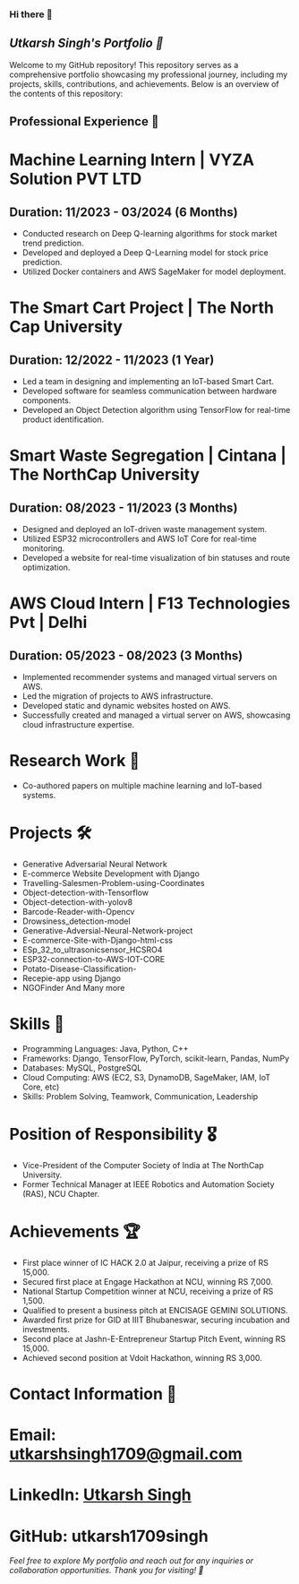 ### Hi there 👋
## *Utkarsh Singh's Portfolio 🚀*

Welcome to my GitHub repository! This repository serves as a comprehensive portfolio showcasing my professional journey, including my projects, skills, contributions, and achievements. Below is an overview of the contents of this repository:

## Professional Experience 💼
# Machine Learning Intern | VYZA Solution PVT LTD
## Duration: 11/2023 - 03/2024 (6 Months)
* Conducted research on Deep Q-learning algorithms for stock market trend prediction.
* Developed and deployed a Deep Q-Learning model for stock price prediction.
* Utilized Docker containers and AWS SageMaker for model deployment.

# The Smart Cart Project | The North Cap University
## Duration: 12/2022 - 11/2023 (1 Year)
* Led a team in designing and implementing an IoT-based Smart Cart.
* Developed software for seamless communication between hardware components.
* Developed an Object Detection algorithm using TensorFlow for real-time product identification.

# Smart Waste Segregation | Cintana | The NorthCap University
## Duration: 08/2023 - 11/2023 (3 Months)
* Designed and deployed an IoT-driven waste management system.
* Utilized ESP32 microcontrollers and AWS IoT Core for real-time monitoring.
* Developed a website for real-time visualization of bin statuses and route optimization.

# AWS Cloud Intern | F13 Technologies Pvt | Delhi
## Duration: 05/2023 - 08/2023 (3 Months)
* Implemented recommender systems and managed virtual servers on AWS.
* Led the migration of projects to AWS infrastructure.
* Developed static and dynamic websites hosted on AWS.    
* Successfully created and managed a virtual server on AWS, showcasing cloud infrastructure expertise. 

# Research Work 📝
* Co-authored papers on multiple machine learning and IoT-based systems.

# Projects 🛠️
* Generative Adversarial Neural Network
* E-commerce Website Development with Django
* Travelling-Salesmen-Problem-using-Coordinates
* Object-detection-with-Tensorflow
* Object-detection-with-yolov8
* Barcode-Reader-with-Opencv
* Drowsiness_detection-model
* Generative-Adversial-Neural-Network-project
* E-commerce-Site-with-Django-html-css
* ESp_32_to_ultrasonicsensor_HCSRO4
* ESP32-connection-to-AWS-IOT-CORE
* Potato-Disease-Classification-
* Recepie-app using Django
* NGOFinder
And Many more

# Skills 🚀
* Programming Languages: Java, Python, C++
* Frameworks: Django, TensorFlow, PyTorch, scikit-learn, Pandas, NumPy
* Databases: MySQL, PostgreSQL
* Cloud Computing: AWS (EC2, S3, DynamoDB, SageMaker, IAM, IoT Core, etc)
* Skills: Problem Solving, Teamwork, Communication, Leadership


# Position of Responsibility 🎖️
* Vice-President of the Computer Society of India at The NorthCap University.
* Former Technical Manager at IEEE Robotics and Automation Society (RAS), NCU Chapter.

# Achievements 🏆
* First place winner of IC HACK 2.0 at Jaipur, receiving a prize of RS 15,000. 
* Secured first place at Engage Hackathon at NCU, winning RS 7,000. 
* National Startup Competition winner at NCU, receiving a prize of RS 1,500. 
* Qualified to present a business pitch at ENCISAGE GEMINI SOLUTIONS. 
* Awarded first prize for GID at IIIT Bhubaneswar, securing incubation and investments. 
*  Second place at Jashn-E-Entrepreneur Startup Pitch Event, winning RS 15,000. 
* Achieved second position at Vdoit Hackathon, winning RS 3,000. 

# Contact Information 📧
# Email: utkarshsingh1709@gmail.com
# LinkedIn: [Utkarsh Singh](https://www.linkedin.com/in/utkarsh-singh-11a4b922b/)
# GitHub: utkarsh1709singh

*Feel free to explore My portfolio and reach out for any inquiries or collaboration opportunities. Thank you for visiting! 🎉*
